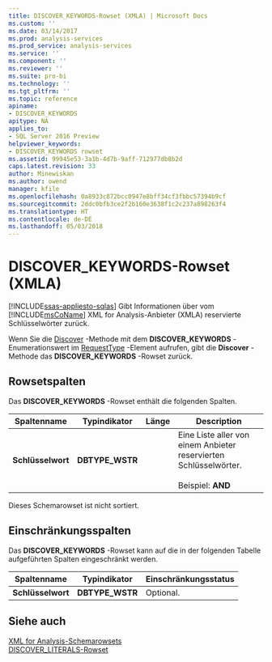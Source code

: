 ```yaml
---
title: DISCOVER_KEYWORDS-Rowset (XMLA) | Microsoft Docs
ms.custom: ''
ms.date: 03/14/2017
ms.prod: analysis-services
ms.prod_service: analysis-services
ms.service: ''
ms.component: ''
ms.reviewer: ''
ms.suite: pro-bi
ms.technology: ''
ms.tgt_pltfrm: ''
ms.topic: reference
apiname:
- DISCOVER_KEYWORDS
apitype: NA
applies_to:
- SQL Server 2016 Preview
helpviewer_keywords:
- DISCOVER_KEYWORDS rowset
ms.assetid: 99945e53-3a1b-4d7b-9aff-712977db8b2d
caps.latest.revision: 33
author: Minewiskan
ms.author: owend
manager: kfile
ms.openlocfilehash: 0a8933c872bcc0947e8bff34cf3fbbc57394b9cf
ms.sourcegitcommit: 2ddc0bfb3ce2f2b160e3638f1c2c237a898263f4
ms.translationtype: HT
ms.contentlocale: de-DE
ms.lasthandoff: 05/03/2018
---
```

# <a name="discoverkeywords-rowset-xmla"></a>DISCOVER_KEYWORDS-Rowset (XMLA)
[!INCLUDE[ssas-appliesto-sqlas](../../../includes/ssas-appliesto-sqlas.md)]
  Gibt Informationen über vom [!INCLUDE[msCoName](../../../includes/msconame-md.md)] XML for Analysis-Anbieter (XMLA) reservierte Schlüsselwörter zurück.  
  
 Wenn Sie die [Discover](../../../analysis-services/xmla/xml-elements-methods-discover.md) -Methode mit dem **DISCOVER_KEYWORDS** -Enumerationswert im [RequestType](../../../analysis-services/xmla/xml-elements-properties/requesttype-element-xmla.md) -Element aufrufen, gibt die **Discover** -Methode das **DISCOVER_KEYWORDS** -Rowset zurück.  
  
## <a name="rowset-columns"></a>Rowsetspalten  
 Das **DISCOVER_KEYWORDS** -Rowset enthält die folgenden Spalten.  
  
|Spaltenname|Typindikator|Länge|Description|  
|-----------------|--------------------|------------|-----------------|  
|**Schlüsselwort**|**DBTYPE_WSTR**||Eine Liste aller von einem Anbieter reservierten Schlüsselwörter.<br /><br /> Beispiel: **AND**|  
  
 Dieses Schemarowset ist nicht sortiert.  
  
## <a name="restriction-columns"></a>Einschränkungsspalten  
 Das **DISCOVER_KEYWORDS** -Rowset kann auf die in der folgenden Tabelle aufgeführten Spalten eingeschränkt werden.  
  
|Spaltenname|Typindikator|Einschränkungsstatus|  
|-----------------|--------------------|-----------------------|  
|**Schlüsselwort**|**DBTYPE_WSTR**|Optional.|  
  
## <a name="see-also"></a>Siehe auch  
 [XML for Analysis-Schemarowsets](../../../analysis-services/schema-rowsets/xml/xml-for-analysis-schema-rowsets.md)   
 [DISCOVER_LITERALS-Rowset](../../../analysis-services/schema-rowsets/xml/discover-literals-rowset.md)  
  
  
